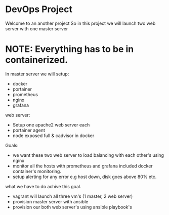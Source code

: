 # DevOps Project

Welcome to an another project
So in this project we will launch two web server with one master server


# NOTE: Everything has to be in containerized. 

In master server we will setup:
- docker
- portainer
- prometheus 
- nginx
- grafana

web server:
- Setup one apache2 web server each
- portainer agent
- node exposed full & cadvisor in docker


Goals: 
- we want these two web server to load balancing with each other's using nginx
- monitor all the hosts with prometheus and grafana included docker container's monitoring.
- setup alerting for any error e.g host down, disk goes above 80% etc.

what we have to do achive this goal.
- vagrant will launch all three vm's (1 master, 2 web server)
- provision master server with ansible
- provision our both web server's using ansible playbook's

